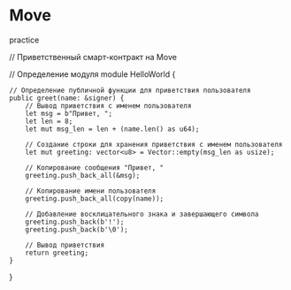 # Move
practice

// Приветственный смарт-контракт на Move

// Определение модуля
module HelloWorld {

    // Определение публичной функции для приветствия пользователя
    public greet(name: &signer) {
        // Вывод приветствия с именем пользователя
        let msg = b"Привет, ";
        let len = 8;
        let mut msg_len = len + (name.len() as u64);

        // Создание строки для хранения приветствия с именем пользователя
        let mut greeting: vector<u8> = Vector::empty(msg_len as usize);
        
        // Копирование сообщения "Привет, "
        greeting.push_back_all(&msg);
        
        // Копирование имени пользователя
        greeting.push_back_all(copy(name));
        
        // Добавление восклицательного знака и завершающего символа
        greeting.push_back(b'!');
        greeting.push_back(b'\0');
        
        // Вывод приветствия
        return greeting;
    }
}

